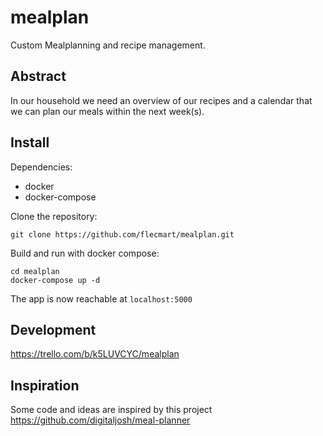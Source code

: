 # mealplan

Custom Mealplanning and recipe management.

## Abstract

In our household we need an overview of our recipes and a calendar that we can plan our meals within the next week(s).

## Install

Dependencies:
  
- docker
- docker-compose 

Clone the repository:

```
git clone https://github.com/flecmart/mealplan.git
```

Build and run with docker compose:

```
cd mealplan
docker-compose up -d
```

The app is now reachable at `localhost:5000`

## Development

https://trello.com/b/k5LUVCYC/mealplan

## Inspiration

Some code and ideas are inspired by this project https://github.com/digitaljosh/meal-planner